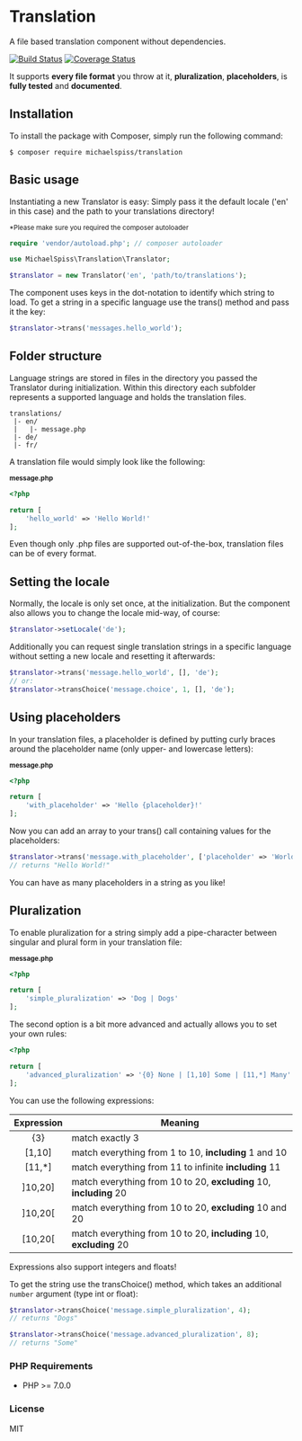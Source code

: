 # Translation
A file based translation component without dependencies.

[![Build Status](https://travis-ci.org/michaelspiss/translation.svg?branch=master)](https://travis-ci.org/michaelspiss/translation)
[![Coverage Status](https://coveralls.io/repos/github/michaelspiss/translation/badge.svg?branch=master)](https://coveralls.io/github/michaelspiss/translation?branch=master)

It supports **every file format** you throw at it, **pluralization**,
**placeholders**, is **fully tested** and **documented**.

## Installation

To install the package with Composer, simply run the following command:
```
$ composer require michaelspiss/translation
```

## Basic usage
Instantiating a new Translator is easy: Simply pass it the default locale
('en' in this case) and the path to your translations directory!

<small>*Please make sure you required the composer autoloader</small>
```php
require 'vendor/autoload.php'; // composer autoloader

use MichaelSpiss\Translation\Translator;

$translator = new Translator('en', 'path/to/translations');
```

The component uses keys in the dot-notation to identify which string to load.
To get a string in a specific language use the trans() method and pass it the key:
```php
$translator->trans('messages.hello_world');
```

## Folder structure
Language strings are stored in files in the directory you passed the Translator
during initialization. Within this directory each subfolder represents a supported
language and holds the translation files.
```
translations/
 |- en/
 |   |- message.php
 |- de/
 |- fr/
```
A translation file would simply look like the following:

<small>**message.php**</small>
```php
<?php

return [
    'hello_world' => 'Hello World!'
];
```
Even though only .php files are supported out-of-the-box, translation files 
can be of every format.


## Setting the locale
Normally, the locale is only set once, at the initialization.
But the component also allows you to change the locale mid-way, of course:
```php
$translator->setLocale('de');
```
Additionally you can request single translation strings in a specific language
without setting a new locale and resetting it afterwards:
```php
$translator->trans('message.hello_world', [], 'de');
// or:
$translator->transChoice('message.choice', 1, [], 'de');
```

## Using placeholders
In your translation files, a placeholder is defined by putting curly braces
around the placeholder name (only upper- and lowercase letters):

<small>**message.php**</small>
```php
<?php

return [
    'with_placeholder' => 'Hello {placeholder}!'
];
```
Now you can add an array to your trans() call containing values for the
placeholders:
```php
$translator->trans('message.with_placeholder', ['placeholder' => 'World']);
// returns "Hello World!"
```
You can have as many placeholders in a string as you like!

## Pluralization
To enable pluralization for a string simply add a pipe-character between
singular and plural form in your translation file:

<small>**message.php**</small>
```php
<?php

return [
    'simple_pluralization' => 'Dog | Dogs'
];
```
The second option is a bit more advanced and actually allows you to set
your own rules:
```php
<?php

return [
    'advanced_pluralization' => '{0} None | [1,10] Some | [11,*] Many'
];
```
You can use the following expressions:

| Expression | Meaning|
| :---: | --------------- |
| {3} | match exactly 3 |
| [1,10] | match everything from 1 to 10, **including** 1 and 10 |
| [11,*] | match everything from 11 to infinite **including** 11 |
| ]10,20] | match everything from 10 to 20, **excluding** 10, **including** 20 |
| ]10,20[ | match everything from 10 to 20, **excluding** 10 and 20 |
| [10,20[ | match everything from 10 to 20, **including** 10, **excluding** 20 |

Expressions also support integers and floats!

To get the string use the transChoice() method, which takes an additional
`number` argument (type int or float):
```php
$translator->transChoice('message.simple_pluralization', 4);
// returns "Dogs"

$translator->transChoice('message.advanced_pluralization', 8);
// returns "Some"
```

### PHP Requirements
* PHP >= 7.0.0

### License
MIT